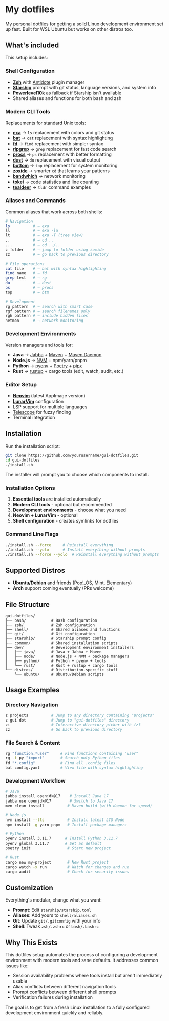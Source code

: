 # My dotfiles

My personal dotfiles for getting a solid Linux development environment set up fast. Built for WSL Ubuntu but works on other distros too.

## What's included

This setup includes:

### **Shell Configuration**
- **[Zsh](https://www.zsh.org/)** with [Antidote](https://getantidote.github.io/) plugin manager
- **[Starship](https://starship.rs/)** prompt with git status, language versions, and system info
- **[Powerlevel10k](https://github.com/romkatv/powerlevel10k)** as fallback if Starship isn't available
- Shared aliases and functions for both bash and zsh

### **Modern CLI Tools**
Replacements for standard Unix tools:

- **[exa](https://github.com/ogham/exa)** → `ls` replacement with colors and git status
- **[bat](https://github.com/sharkdp/bat)** → `cat` replacement with syntax highlighting
- **[fd](https://github.com/sharkdp/fd)** → `find` replacement with simpler syntax
- **[ripgrep](https://github.com/BurntSushi/ripgrep)** → `grep` replacement for fast code search
- **[procs](https://github.com/dalance/procs)** → `ps` replacement with better formatting
- **[dust](https://github.com/bootandy/dust)** → `du` replacement with visual output
- **[bottom](https://github.com/ClementTsang/bottom)** → `top` replacement for system monitoring
- **[zoxide](https://github.com/ajeetdsouza/zoxide)** → smarter `cd` that learns your patterns
- **[bandwhich](https://github.com/imsnif/bandwhich)** → network monitoring
- **[tokei](https://github.com/XAMPPRocky/tokei)** → code statistics and line counting
- **[tealdeer](https://github.com/dbrgn/tealdeer)** → `tldr` command examples

### **Aliases and Commands**
Common aliases that work across both shells:

```bash
# Navigation
ls          # → exa 
ll          # → exa -la
lt          # → exa -T (tree view)
..          # → cd ..
...         # → cd ../..
z folder    # → jump to folder using zoxide
zz          # → go back to previous directory

# File operations  
cat file    # → bat with syntax highlighting
find name   # → fd
grep text   # → rg
du          # → dust
ps          # → procs
top         # → btm

# Development
rg pattern  # → search with smart case
rgf pattern # → search filenames only
rgh pattern # → include hidden files
netmon      # → network monitoring
```

### **Development Environments**
Version managers and tools for:

- **Java** → [Jabba](https://github.com/Jabba-Team/jabba) + [Maven](https://maven.apache.org/) + [Maven Daemon](https://github.com/apache/maven-mvnd)
- **Node.js** → [NVM](https://github.com/nvm-sh/nvm) + npm/yarn/pnpm
- **Python** → [pyenv](https://github.com/pyenv/pyenv) + [Poetry](https://python-poetry.org/) + [pipx](https://pypa.github.io/pipx/)
- **Rust** → [rustup](https://rustup.rs/) + cargo tools (edit, watch, audit, etc.)

### **Editor Setup**
- **[Neovim](https://neovim.io/)** (latest AppImage version)
- **[LunarVim](https://www.lunarvim.org/)** configuration
- LSP support for multiple languages
- [Telescope](https://github.com/nvim-telescope/telescope.nvim) for fuzzy finding
- Terminal integration

## Installation

Run the installation script:

```bash
git clone https://github.com/yourusername/gui-dotfiles.git
cd gui-dotfiles
./install.sh
```

The installer will prompt you to choose which components to install.

### Installation Options

1. **Essential tools** are installed automatically
2. **Modern CLI tools** - optional but recommended
3. **Development environments** - choose what you need
4. **Neovim + LunarVim** - optional
5. **Shell configuration** - creates symlinks for dotfiles

### Command Line Flags

```bash
./install.sh --force     # Reinstall everything
./install.sh --yolo      # Install everything without prompts
./install.sh --force --yolo  # Reinstall everything without prompts
```

## Supported Distros

- **Ubuntu/Debian** and friends (Pop!_OS, Mint, Elementary)
- **Arch** support coming eventually (PRs welcome)

## File Structure

```
gui-dotfiles/
├── bash/           # Bash configuration
├── zsh/            # Zsh configuration  
├── shell/          # Shared aliases and functions
├── git/            # Git configuration
├── starship/       # Starship prompt config
├── common/         # Shared installation scripts
├── dev/            # Development environment installers
│   ├── java/       # Java + Jabba + Maven
│   ├── node/       # Node.js + NVM + package managers
│   ├── python/     # Python + pyenv + tools
│   └── rust/       # Rust + rustup + cargo tools
└── distros/        # Distribution-specific stuff
    └── ubuntu/     # Ubuntu/Debian scripts
```

## Usage Examples

### **Directory Navigation**
```bash
z projects          # Jump to any directory containing "projects"
z gui dot           # Jump to "gui-dotfiles" directory
zi                  # Interactive directory picker with fzf
zz                  # Go back to previous directory
```

### **File Search & Content**
```bash
rg "function.*user"     # Find functions containing "user"
rg -t py "import"       # Search only Python files
fd "*.config"           # Find all .config files
bat config.yaml         # View file with syntax highlighting
```

### **Development Workflow**
```bash
# Java
jabba install openjdk@17    # Install Java 17
jabba use openjdk@17        # Switch to Java 17
mvn clean install          # Maven build (with daemon for speed)

# Node.js  
nvm install --lts          # Install latest LTS Node
npm install -g yarn pnpm   # Install package managers

# Python
pyenv install 3.11.7      # Install Python 3.11.7
pyenv global 3.11.7       # Set as default
poetry init                # Start new project

# Rust
cargo new my-project       # New Rust project
cargo watch -x run         # Watch for changes and run
cargo audit                # Check for security issues
```

## Customization

Everything's modular, change what you want:

- **Prompt**: Edit `starship/starship.toml` 
- **Aliases**: Add yours to `shell/aliases.sh`
- **Git**: Update `git/.gitconfig` with your info
- **Shell**: Tweak `zsh/.zshrc` or `bash/.bashrc`

## Why This Exists

This dotfiles setup automates the process of configuring a development environment with modern tools and sane defaults. It addresses common issues like:

- Session availability problems where tools install but aren't immediately usable
- Alias conflicts between different navigation tools
- Prompt conflicts between different shell prompts
- Verification failures during installation

The goal is to get from a fresh Linux installation to a fully configured development environment quickly and reliably.